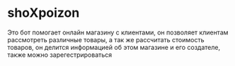 # shoXpoizon
Это бот помогает онлайн магазину с клиентами, он позволяет клиентам рассмотреть различные товары, а так же рассчитать стоимость товаров, он делится информацией об этом магазине и его создателе, также можно зарегестрироваться 
